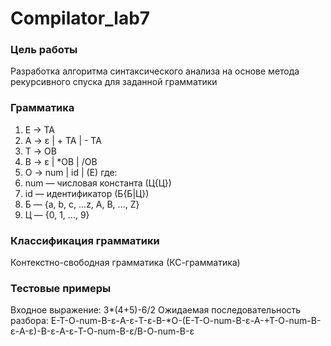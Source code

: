 # Compilator_lab7
### Цель работы
Разработка алгоритма синтаксического анализа на основе метода рекурсивного спуска для заданной грамматики

### Грамматика
1. E → TA
2. A → ε | + TA | - TA
3. T → ОВ
4. В → ε | *ОВ | /ОВ
5. О → num | id | (E)
где:
1. num — числовая константа (Ц{Ц})
2. id — идентификатор (Б{Б|Ц})
3. Б — {a, b, c, ...z, A, B, …, Z}
4. Ц — {0, 1, …, 9}

### Классификация грамматики
Контекстно-свободная грамматика (КС-грамматика)

### Тестовые примеры
Входное выражение: 3*(4+5)-6/2
Ожидаемая последовательность разбора: E-T-O-num-B-ε-A-ε-T-ε-B-*O-(E-T-O-num-B-ε-A-+T-O-num-B-ε-A-ε)-B-ε-A-ε-T-O-num-B-ε/B-O-num-B-ε
